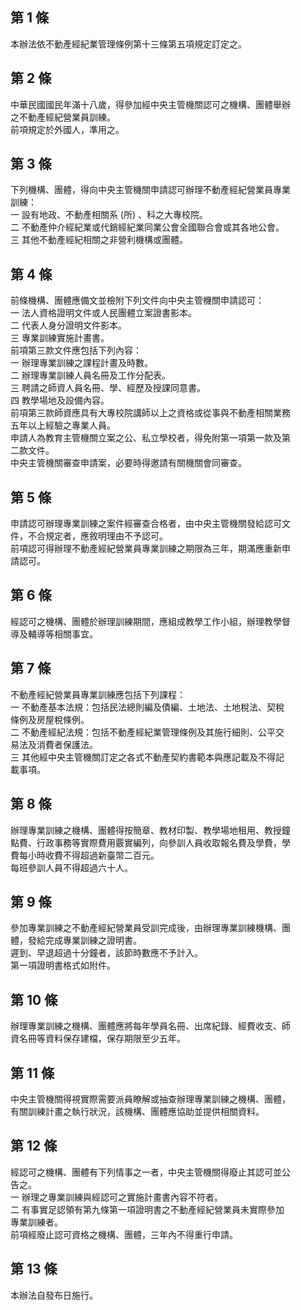 第 1 條
-------
本辦法依不動產經紀業管理條例第十三條第五項規定訂定之。

第 2 條
-------
中華民國國民年滿十八歲，得參加經中央主管機關認可之機構、團體舉辦  
之不動產經紀營業員訓練。  
前項規定於外國人，準用之。

第 3 條
-------
下列機構、團體，得向中央主管機關申請認可辦理不動產經紀營業員專業  
訓練：  
一  設有地政、不動產相關系 (所) 、科之大專校院。  
二  不動產仲介經紀業或代銷經紀業同業公會全國聯合會或其各地公會。  
三  其他不動產經紀相關之非營利機構或團體。

第 4 條
-------
前條機構、團體應備文並檢附下列文件向中央主管機關申請認可：  
一  法人資格證明文件或人民團體立案證書影本。  
二  代表人身分證明文件影本。  
三  專業訓練實施計畫書。  
前項第三款文件應包括下列內容：  
一  辦理專業訓練之課程計畫及時數。  
二  辦理專業訓練人員名冊及工作分配表。  
三  聘請之師資人員名冊、學、經歷及授課同意書。  
四  教學場地及設備內容。  
前項第三款師資應具有大專校院講師以上之資格或從事與不動產相關業務  
五年以上經驗之專業人員。  
申請人為教育主管機關立案之公、私立學校者，得免附第一項第一款及第  
二款文件。  
中央主管機關審查申請案，必要時得邀請有關機關會同審查。

第 5 條
-------
申請認可辦理專業訓練之案件經審查合格者，由中央主管機關發給認可文  
件，不合規定者，應敘明理由不予認可。  
前項認可得辦理不動產經紀營業員專業訓練之期限為三年，期滿應重新申  
請認可。

第 6 條
-------
經認可之機構、團體於辦理訓練期間，應組成教學工作小組，辦理教學督  
導及輔導等相關事宜。

第 7 條
-------
不動產經紀營業員專業訓練應包括下列課程：  
一  不動產基本法規：包括民法總則編及債編、土地法、土地稅法、契稅  
    條例及房屋稅條例。  
二  不動產經紀法規：包括不動產經紀業管理條例及其施行細則、公平交  
    易法及消費者保護法。  
三  其他經中央主管機關訂定之各式不動產契約書範本與應記載及不得記  
    載事項。

第 8 條
-------
辦理專業訓練之機構、團體得按簡章、教材印製、教學場地租用、教授鐘  
點費、行政事務等實際費用覈實編列，向參訓人員收取報名費及學費，學  
費每小時收費不得超過新臺幣二百元。  
每班參訓人員不得超過六十人。

第 9 條
-------
參加專業訓練之不動產經紀營業員受訓完成後，由辦理專業訓練機構、團  
體，發給完成專業訓練之證明書。  
遲到、早退超過十分鐘者，該節時數應不予計入。  
第一項證明書格式如附件。

第 10 條
--------
辦理專業訓練之機構、團體應將每年學員名冊、出席紀錄、經費收支、師  
資名冊等資料保存建檔，保存期限至少五年。

第 11 條
--------
中央主管機關得視實際需要派員瞭解或抽查辦理專業訓練之機構、團體，  
有關訓練計畫之執行狀況，該機構、團體應協助並提供相關資料。

第 12 條
--------
經認可之機構、團體有下列情事之一者，中央主管機關得廢止其認可並公  
告之。  
一  辦理之專業訓練與經認可之實施計畫書內容不符者。  
二  有事實足認領有第九條第一項證明書之不動產經紀營業員未實際參加  
    專業訓練者。  
前項經廢止認可資格之機構、團體，三年內不得重行申請。

第 13 條
--------
本辦法自發布日施行。

